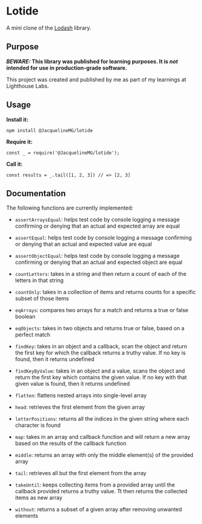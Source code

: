 # Lotide

A mini clone of the [Lodash](https://lodash.com) library.

## Purpose

**_BEWARE:_ This library was published for learning purposes. It is _not_ intended for use in production-grade software.**

This project was created and published by me as part of my learnings at Lighthouse Labs. 

## Usage

**Install it:**

`npm install @JacquelineMG/lotide`

**Require it:**

`const _ = require('@JacquelineMG/lotide');`

**Call it:**

`const results = _.tail([1, 2, 3]) // => [2, 3]`

## Documentation

The following functions are currently implemented:

* `assertArraysEqual`: helps test code by console logging a message confirming or denying that an actual and expected array are equal 

* `assertEqual`: helps test code by console logging a message confirming or denying that an actual and expected value are equal 

* `assertObjectEqual`: helps test code by console logging a message confirming or denying that an actual and expected object are equal 

* `countLetters`: takes in a string and then return a count of each of the letters in that string

* `countOnly`: takes in a collection of items and returns counts for a specific subset of those items

* `eqArrays`: compares two arrays for a match and returns a true or false boolean

* `eqObjects`: takes in two objects and returns true or false, based on a perfect match

* `findKey`: takes in an object and a callback, scan the object and return the first key for which the callback returns a truthy value. If no key  is found, then it returns undefined

* `findKeyByValue`: takes in an object and a value, scans the object and return the first key which contains the given value. If no key with that given value is found, then it returns undefined

* `flatten`: flattens nested arrays into single-level array

* `head`: retrieves the first element from the given array

* `letterPositions`: returns all the indices in the given string where each character is found

* `map`: takes in an array and callback function and will return a new array based on the results of the callback function

* `middle`: returns an array with only the middle element(s) of the provided array

* `tail`: retrieves all but the first element from the array

* `takeUntil`: keeps collecting items from a provided array until the callback provided returns a truthy value. Tt then returns the collected items as new array

* `without`: returns a subset of a given array after removing unwanted elements



